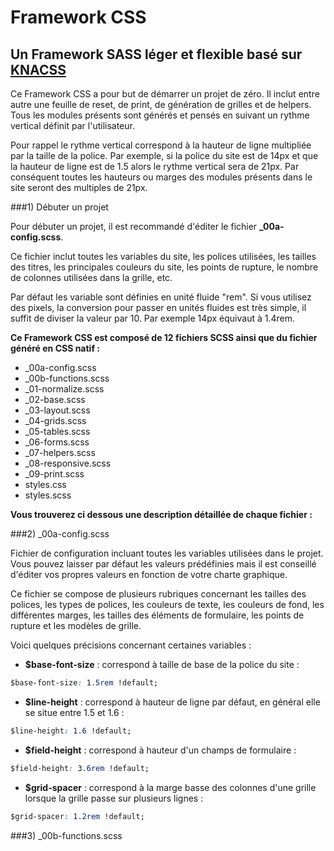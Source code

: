 # Framework CSS
## Un Framework SASS léger et flexible basé sur [KNACSS](https://github.com/alsacreations/KNACSS)

Ce Framework CSS a pour but de démarrer un projet de zéro. Il inclut entre autre une feuille de reset, de print, de génération de grilles et de helpers. Tous les modules présents sont générés et pensés en suivant un rythme vertical définit par l'utilisateur. 

Pour rappel le rythme vertical correspond à la hauteur de ligne multipliée par la taille de la police. Par exemple, si la police du site est de 14px et que la hauteur de ligne est de 1.5 alors le rythme vertical sera de 21px. Par conséquent toutes les hauteurs ou marges des modules présents dans le site seront des multiples de 21px.


###1) Débuter un projet

Pour débuter un projet, il est recommandé d'éditer le fichier **_00a-config.scss**.

Ce fichier inclut toutes les variables du site, les polices utilisées, les tailles des titres, les principales couleurs du site, les points de rupture, le nombre de colonnes utilisées dans la grille, etc.

Par défaut les variable sont définies en unité fluide "rem". Si vous utilisez des pixels, la conversion pour passer en unités fluides est très simple, il suffit de diviser la valeur par 10. Par exemple 14px équivaut à 1.4rem.

**Ce Framework CSS est composé de 12 fichiers SCSS ainsi que du fichier généré en CSS natif :**

* _00a-config.scss
* _00b-functions.scss
* _01-normalize.scss
* _02-base.scss
* _03-layout.scss
* _04-grids.scss
* _05-tables.scss
* _06-forms.scss
* _07-helpers.scss
* _08-responsive.scss
* _09-print.scss
* styles.css
* styles.scss

**Vous trouverez ci dessous une description détaillée de chaque fichier :**

###2) _00a-config.scss

Fichier de configuration incluant toutes les variables utilisées dans le projet. Vous pouvez laisser par défaut les valeurs prédéfinies mais il est conseillé d'éditer vos propres valeurs en fonction de votre charte graphique. 

Ce fichier se compose de plusieurs rubriques concernant les tailles des polices, les types de polices, les couleurs de texte, les couleurs de fond, les différentes marges, les tailles des éléments de formulaire, les points de rupture et les modèles de grille.

Voici quelques précisions concernant certaines variables :

* **$base-font-size** : correspond à taille de base de la police du site :
```css
$base-font-size: 1.5rem !default;
```

* **$line-height** : correspond à hauteur de ligne par défaut, en général elle se situe entre 1.5 et 1.6 :
```css
$line-height: 1.6 !default;
```

* **$field-height** : correspond à hauteur d'un champs de formulaire :
```css
$field-height: 3.6rem !default;
```

* **$grid-spacer** : correspond à la marge basse des colonnes d'une grille lorsque la grille passe sur plusieurs lignes :
```css
$grid-spacer: 1.2rem !default;
```

###3) _00b-functions.scss

